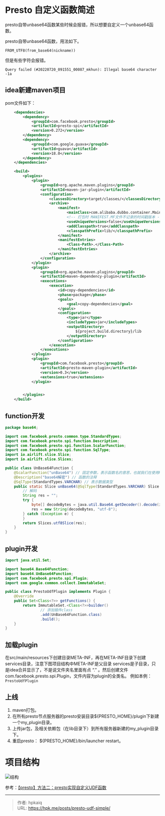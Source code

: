 # Presto 自定义函数简述


presto自带unbase64函数某些时候会报错，所以想要自定义一个unbase64函数。

<!--more-->

presto自带unbase64函数，用法如下。

```
FROM_UTF8(from_base64(nickname))
```

但是有些字符会报错。

```
Query failed (#20220720_091551_00087_mkhun): Illegal base64 character -1a
```

## idea新建maven项目
pom文件如下：
```xml
    <dependencies>
        <dependency>
            <groupId>com.facebook.presto</groupId>
            <artifactId>presto-spi</artifactId>
            <version>0.272</version>
        </dependency>
        <dependency>
            <groupId>com.google.guava</groupId>
            <artifactId>guava</artifactId>
            <version>18.0</version>
        </dependency>
    </dependencies>

    <build>
        <plugins>
            <plugin>
                <groupId>org.apache.maven.plugins</groupId>
                <artifactId>maven-jar-plugin</artifactId>
                <configuration>
                    <classesDirectory>target/classes/</classesDirectory>
                    <archive>
                        <manifest>
                            <mainClass>com.alibaba.dubbo.container.Main</mainClass>
                            <!-- 打包时 MANIFEST.MF文件不记录的时间戳版本 -->
                            <useUniqueVersions>false</useUniqueVersions>
                            <addClasspath>true</addClasspath>
                            <classpathPrefix>lib/</classpathPrefix>
                        </manifest>
                        <manifestEntries>
                            <Class-Path>.</Class-Path>
                        </manifestEntries>
                    </archive>
                </configuration>
            </plugin>
            <plugin>
                <groupId>org.apache.maven.plugins</groupId>
                <artifactId>maven-dependency-plugin</artifactId>
                <executions>
                    <execution>
                        <id>copy-dependencies</id>
                        <phase>package</phase>
                        <goals>
                            <goal>copy-dependencies</goal>
                        </goals>
                        <configuration>
                            <type>jar</type>
                            <includeTypes>jar</includeTypes>
                            <outputDirectory>
                                ${project.build.directory}/lib
                            </outputDirectory>
                        </configuration>
                    </execution>
                </executions>
            </plugin>
            <plugin>
                <groupId>com.facebook.presto</groupId>
                <artifactId>presto-maven-plugin</artifactId>
                <version>0.3</version>
                <extensions>true</extensions>
            </plugin>


        </plugins>
    </build>
```
## function开发
```java
package base64;

import com.facebook.presto.common.type.StandardTypes;
import com.facebook.presto.spi.function.Description;
import com.facebook.presto.spi.function.ScalarFunction;
import com.facebook.presto.spi.function.SqlType;
import io.airlift.slice.Slice;
import io.airlift.slice.Slices;

public class UnBase64Function {
    @ScalarFunction("unBase64") // 固定参数，表示函数名的意思，也就我们在使用Presto的时候用的函数名
    @Description("base64解密") // 函数的注释
    @SqlType(StandardTypes.VARCHAR) // 表示数据类型
    public static Slice unBase64(@SqlType(StandardTypes.VARCHAR) Slice input) {
        // 解码
        String res = "";
        try {
            byte[] decodeBytes = java.util.Base64.getDecoder().decode(input.toStringUtf8());
            res = new String(decodeBytes, "utf-8");
        } catch (Exception e) {
        }
        return Slices.utf8Slice(res);
    }
}

```
## plugin开发
```java
import java.util.Set;

import base64.Base64Function;
import base64.UnBase64Function;
import com.facebook.presto.spi.Plugin;
import com.google.common.collect.ImmutableSet;

public class PrestoUdfPlugin implements Plugin {
    @Override
    public Set<Class<?>> getFunctions() {
        return ImmutableSet.<Class<?>>builder()
                // 添加插件class
                .add(UnBase64Function.class)
                .build();
    }
}

```
## 加载plugin
在src/main/resources下创建目录META-INF，再在META-INF目录下创建services目录，注意下图项目结构中META-INF是父目录 services是子目录，只是idea合并显示了，不是说文件夹名里面有点 “.” 。然后创建文件com.facebook.presto.spi.Plugin，文件内容为plugin的全类名。
例如本例：`PrestoUdfPlugin`
## 上线
1. maven打包。
2. 在所有presto节点服务器的presto安装目录${PRESTO_HOME}/plugin下新建一个my_plugin目录。
3. 上传jar包，及相关依赖包（在lib目录下）到所有服务器新建的my_plugin目录下。
4. 重启presto： ${PRESTO_HOME}/bin/launcher restart。

# 项目结构

![结构](https://m.360buyimg.com/babel/jfs/t1/2081/12/19574/60306/62d7d4afEe88e1e4b/e23c77b2aa3d6304.png "结构")

参考：[【presto】方法二：presto实现自定义UDF函数](https://blog.csdn.net/Mrerlou/article/details/119997884 "【presto】方法二：presto实现自定义UDF函数")


---

> 作者: hpkaiq  
> URL: https://hpk.me/posts/presto-udf-simple/  

